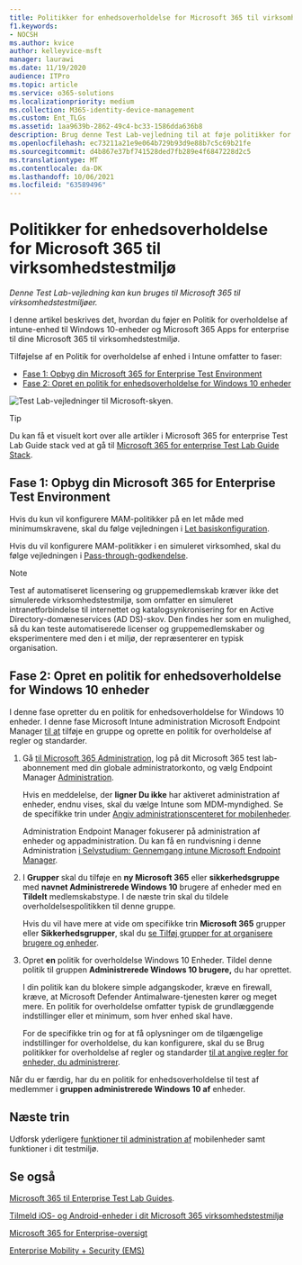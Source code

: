 ```yaml
---
title: Politikker for enhedsoverholdelse for Microsoft 365 til virksomhedstestmiljø
f1.keywords:
- NOCSH
ms.author: kvice
author: kelleyvice-msft
manager: laurawi
ms.date: 11/19/2020
audience: ITPro
ms.topic: article
ms.service: o365-solutions
ms.localizationpriority: medium
ms.collection: M365-identity-device-management
ms.custom: Ent_TLGs
ms.assetid: 1aa9639b-2862-49c4-bc33-1586dda636b8
description: Brug denne Test Lab-vejledning til at føje politikker for overholdelse af enhed i Intune til Microsoft 365 for Enterprise Test Environment.
ms.openlocfilehash: ec73211a21e9e064b729b93d9e88b7c5c69b21fe
ms.sourcegitcommit: d4b867e37bf741528ded7fb289e4f6847228d2c5
ms.translationtype: MT
ms.contentlocale: da-DK
ms.lasthandoff: 10/06/2021
ms.locfileid: "63589496"
---
```

# <a name="device-compliance-policies-for-your-microsoft-365-for-enterprise-test-environment"></a>Politikker for enhedsoverholdelse for Microsoft 365 til virksomhedstestmiljø

*Denne Test Lab-vejledning kan kun bruges til Microsoft 365 til virksomhedstestmiljøer.*

I denne artikel beskrives det, hvordan du føjer en Politik for overholdelse af intune-enhed til Windows 10-enheder og Microsoft 365 Apps for enterprise til dine Microsoft 365 til virksomhedstestmiljø.

Tilføjelse af en Politik for overholdelse af enhed i Intune omfatter to faser:
- [Fase 1: Opbyg din Microsoft 365 for Enterprise Test Environment](#phase-1-build-out-your-microsoft-365-for-enterprise-test-environment)
- [Fase 2: Opret en politik for enhedsoverholdelse for Windows 10 enheder](#phase-2-create-a-device-compliance-policy-for-windows-10-devices)

![Test Lab-vejledninger til Microsoft-skyen.](../media/m365-enterprise-test-lab-guides/cloud-tlg-icon.png)

> [!TIP]
> Du kan få et visuelt kort over alle artikler i Microsoft 365 for enterprise Test Lab Guide stack ved at gå til [Microsoft 365 for enterprise Test Lab Guide Stack](../downloads/Microsoft365EnterpriseTLGStack.pdf).

## <a name="phase-1-build-out-your-microsoft-365-for-enterprise-test-environment"></a>Fase 1: Opbyg din Microsoft 365 for Enterprise Test Environment

Hvis du kun vil konfigurere MAM-politikker på en let måde med minimumskravene, skal du følge vejledningen i [Let basiskonfiguration](lightweight-base-configuration-microsoft-365-enterprise.md).
  
Hvis du vil konfigurere MAM-politikker i en simuleret virksomhed, skal du følge vejledningen i [Pass-through-godkendelse](pass-through-auth-m365-ent-test-environment.md).
  
> [!NOTE]
> Test af automatiseret licensering og gruppemedlemskab kræver ikke det simulerede virksomhedstestmiljø, som omfatter en simuleret intranetforbindelse til internettet og katalogsynkronisering for en Active Directory-domæneservices (AD DS)-skov. Den findes her som en mulighed, så du kan teste automatiserede licenser og gruppemedlemskaber og eksperimentere med den i et miljø, der repræsenterer en typisk organisation.
>  

## <a name="phase-2-create-a-device-compliance-policy-for-windows-10-devices"></a>Fase 2: Opret en politik for enhedsoverholdelse for Windows 10 enheder

I denne fase opretter du en politik for enhedsoverholdelse for Windows 10 enheder. I denne fase Microsoft Intune administration Microsoft Endpoint Manager [til at](https://go.microsoft.com/fwlink/?linkid=2109431) tilføje en gruppe og oprette en politik for overholdelse af regler og standarder.

1. Gå [til Microsoft 365 Administration,](https://admin.microsoft.com) log på dit Microsoft 365 test lab-abonnement med din globale administratorkonto, og vælg Endpoint Manager <a href="https://go.microsoft.com/fwlink/?linkid=2109431" target="_blank">Administration</a>.

    Hvis en meddelelse, der **ligner Du ikke** har aktiveret administration af enheder, endnu vises, skal du vælge Intune som MDM-myndighed. Se de specifikke trin under [Angiv administrationscenteret for mobilenheder](/mem/intune/fundamentals/mdm-authority-set).

    Administration Endpoint Manager fokuserer på administration af enheder og appadministration. Du kan få en rundvisning i denne Administration [i Selvstudium: Gennemgang intune Microsoft Endpoint Manager](/mem/intune/fundamentals/tutorial-walkthrough-endpoint-manager).

2. I **Grupper** skal du tilføje en **ny Microsoft 365** eller **sikkerhedsgruppe** med **navnet Administrerede Windows 10** brugere af enheder med en **Tildelt** medlemskabstype. I de næste trin skal du tildele overholdelsespolitikken til denne gruppe. 

    Hvis du vil have mere at vide om specifikke trin **Microsoft 365** grupper eller **Sikkerhedsgrupper**, skal du [se Tilføj grupper for at organisere brugere og enheder](/mem/intune/fundamentals/groups-add).

3. Opret **en** politik for overholdelse Windows 10 Enheder. Tildel denne politik til gruppen **Administrerede Windows 10 brugere,** du har oprettet.

    I din politik kan du blokere simple adgangskoder, kræve en firewall, kræve, at Microsoft Defender Antimalware-tjenesten kører og meget mere. En politik for overholdelse omfatter typisk de grundlæggende indstillinger eller et minimum, som hver enhed skal have.

    For de specifikke trin og for at få oplysninger om de tilgængelige indstillinger for overholdelse, du kan konfigurere, skal du se Brug politikker for overholdelse af regler og standarder [til at angive regler for enheder, du administrerer](/mem/intune/protect/device-compliance-get-started).

Når du er færdig, har du en politik for enhedsoverholdelse til test af medlemmer i **gruppen administrerede Windows 10 af** enheder.
  
## <a name="next-step"></a>Næste trin

Udforsk yderligere [funktioner til administration af](m365-enterprise-test-lab-guides.md#mobile-device-management) mobilenheder samt funktioner i dit testmiljø.

## <a name="see-also"></a>Se også

[Microsoft 365 til Enterprise Test Lab Guides](m365-enterprise-test-lab-guides.md).
  
[Tilmeld iOS- og Android-enheder i dit Microsoft 365 virksomhedstestmiljø](enroll-ios-and-android-devices-in-your-microsoft-enterprise-365-dev-test-environ.md)
  
[Microsoft 365 for Enterprise-oversigt](microsoft-365-overview.md)

[Enterprise Mobility + Security (EMS)](https://www.microsoft.com/cloud-platform/enterprise-mobility-security)
